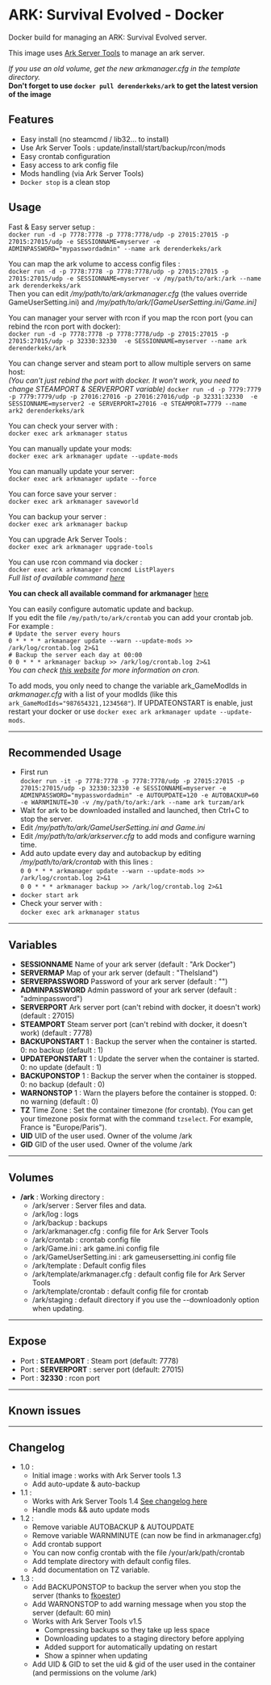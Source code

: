 # ARK: Survival Evolved - Docker

Docker build for managing an ARK: Survival Evolved server.

This image uses [Ark Server Tools](https://github.com/FezVrasta/ark-server-tools) to manage an ark server.

*If you use an old volume, get the new arkmanager.cfg in the template directory.*  
__Don't forget to use `docker pull derenderkeks/ark` to get the latest version of the image__


## Features
 - Easy install (no steamcmd / lib32... to install)
 - Use Ark Server Tools : update/install/start/backup/rcon/mods
 - Easy crontab configuration
 - Easy access to ark config file
 - Mods handling (via Ark Server Tools)
 - `Docker stop` is a clean stop 

## Usage
Fast & Easy server setup :   
`docker run -d -p 7778:7778 -p 7778:7778/udp -p 27015:27015 -p 27015:27015/udp -e SESSIONNAME=myserver -e ADMINPASSWORD="mypasswordadmin" --name ark derenderkeks/ark`

You can map the ark volume to access config files :  
`docker run -d -p 7778:7778 -p 7778:7778/udp -p 27015:27015 -p 27015:27015/udp -e SESSIONNAME=myserver -v /my/path/to/ark:/ark --name ark derenderkeks/ark`  
Then you can edit */my/path/to/ark/arkmanager.cfg* (the values override GameUserSetting.ini) and */my/path/to/ark/[GameUserSetting.ini/Game.ini]*

You can manager your server with rcon if you map the rcon port (you can rebind the rcon port with docker):  
`docker run -d -p 7778:7778 -p 7778:7778/udp -p 27015:27015 -p 27015:27015/udp -p 32330:32330  -e SESSIONNAME=myserver --name ark derenderkeks/ark`  

You can change server and steam port to allow multiple servers on same host:  
*(You can't just rebind the port with docker. It won't work, you need to change STEAMPORT & SERVERPORT variable)*
`docker run -d -p 7779:7779 -p 7779:7779/udp -p 27016:27016 -p 27016:27016/udp -p 32331:32330  -e SESSIONNAME=myserver2 -e SERVERPORT=27016 -e STEAMPORT=7779 --name ark2 derenderkeks/ark`  

You can check your server with :  
`docker exec ark arkmanager status` 

You can manually update your mods:  
`docker exec ark arkmanager update --update-mods` 

You can manually update your server:  
`docker exec ark arkmanager update --force` 

You can force save your server :  
`docker exec ark arkmanager saveworld` 

You can backup your server :  
`docker exec ark arkmanager backup` 

You can upgrade Ark Server Tools :  
`docker exec ark arkmanager upgrade-tools` 

You can use rcon command via docker :  
`docker exec ark arkmanager rconcmd ListPlayers`  
*Full list of available command [here](http://steamcommunity.com/sharedfiles/filedetails/?id=454529617&searchtext=admin)*

__You can check all available command for arkmanager__ [here](https://github.com/FezVrasta/ark-server-tools/blob/master/README.md)

You can easily configure automatic update and backup.  
If you edit the file `/my/path/to/ark/crontab` you can add your crontab job.  
For example :  
`# Update the server every hours`  
`0 * * * * arkmanager update --warn --update-mods >> /ark/log/crontab.log 2>&1`    
`# Backup the server each day at 00:00  `  
`0 0 * * * arkmanager backup >> /ark/log/crontab.log 2>&1`  
*You can check [this website](http://www.unix.com/man-page/linux/5/crontab/) for more information on cron.*

To add mods, you only need to change the variable ark_GameModIds in *arkmanager.cfg* with a list of your modIds (like this  `ark_GameModIds="987654321,1234568"`). If UPDATEONSTART is enable, just restart your docker or use `docker exec ark arkmanager update --update-mods`.

---

## Recommended Usage
- First run  
 `docker run -it -p 7778:7778 -p 7778:7778/udp -p 27015:27015 -p 27015:27015/udp -p 32330:32330 -e SESSIONNAME=myserver -e ADMINPASSWORD="mypasswordadmin" -e AUTOUPDATE=120 -e AUTOBACKUP=60 -e WARNMINUTE=30 -v /my/path/to/ark:/ark --name ark turzam/ark`  
- Wait for ark to be downloaded installed and launched, then Ctrl+C to stop the server.
- Edit */my/path/to/ark/GameUserSetting.ini and Game.ini*
- Edit */my/path/to/ark/arkserver.cfg* to add mods and configure warning time.
- Add auto update every day and autobackup by editing */my/path/to/ark/crontab* with this lines :  
`0 0 * * * arkmanager update --warn --update-mods >> /ark/log/crontab.log 2>&1`  
`0 0 * * * arkmanager backup >> /ark/log/crontab.log 2>&1`  
- `docker start ark`
- Check your server with :  
 `docker exec ark arkmanager status` 

--- 

## Variables
+ __SESSIONNAME__
Name of your ark server (default : "Ark Docker")
+ __SERVERMAP__
Map of your ark server (default : "TheIsland")
+ __SERVERPASSWORD__
Password of your ark server (default : "")
+ __ADMINPASSWORD__
Admin password of your ark server (default : "adminpassword")
+ __SERVERPORT__
Ark server port (can't rebind with docker, it doesn't work) (default : 27015)
+ __STEAMPORT__
Steam server port (can't rebind with docker, it doesn't work) (default : 7778)
+ __BACKUPONSTART__
1 : Backup the server when the container is started. 0: no backup (default : 1)
+ __UPDATEPONSTART__
1 : Update the server when the container is started. 0: no update (default : 1)  
+ __BACKUPONSTOP__
1 : Backup the server when the container is stopped. 0: no backup (default : 0)
+ __WARNONSTOP__
1 : Warn the players before the container is stopped. 0: no warning (default : 0)  
+ __TZ__
Time Zone : Set the container timezone (for crontab). (You can get your timezone posix format with the command `tzselect`. For example, France is "Europe/Paris").
+ __UID__
UID of the user used. Owner of the volume /ark
+ __GID__
GID of the user used. Owner of the volume /ark


--- 

## Volumes
+ __/ark__ : Working directory :
    + /ark/server : Server files and data.
    + /ark/log : logs
    + /ark/backup : backups
    + /ark/arkmanager.cfg : config file for Ark Server Tools
    + /ark/crontab : crontab config file
    + /ark/Game.ini : ark game.ini config file
    + /ark/GameUserSetting.ini : ark gameusersetting.ini config file
    + /ark/template : Default config files
    + /ark/template/arkmanager.cfg : default config file for Ark Server Tools
    + /ark/template/crontab : default config file for crontab
    + /ark/staging : default directory if you use the --downloadonly option when updating.

--- 

## Expose
+ Port : __STEAMPORT__ : Steam port (default: 7778)
+ Port : __SERVERPORT__ : server port (default: 27015)
+ Port : __32330__ : rcon port

---

## Known issues

---

## Changelog
+ 1.0 : 
  - Initial image : works with Ark Server tools 1.3
  - Add auto-update & auto-backup  
+ 1.1 :  
  - Works with Ark Server Tools 1.4 [See changelog here](https://github.com/FezVrasta/ark-server-tools/releases/tag/v1.4)
  - Handle mods && auto update mods
+ 1.2 :
  - Remove variable AUTOBACKUP & AUTOUPDATE 
  - Remove variable WARNMINUTE (can now be find in arkmanager.cfg)
  - Add crontab support
  - You can now config crontab with the file /your/ark/path/crontab
  - Add template directory with default config files.
  - Add documentation on TZ variable.
+ 1.3 :
  - Add BACKUPONSTOP to backup the server when you stop the server (thanks to [fkoester](https://github.com/fkoester))
  - Add WARNONSTOP to add warning message when you stop the server (default: 60 min)
  - Works with Ark Server Tools v1.5
    - Compressing backups so they take up less space
    - Downloading updates to a staging directory before applying
    - Added support for automatically updating on restart
    - Show a spinner when updating
  - Add UID & GID to set the uid & gid of the user used in the container (and permissions on the volume /ark)

